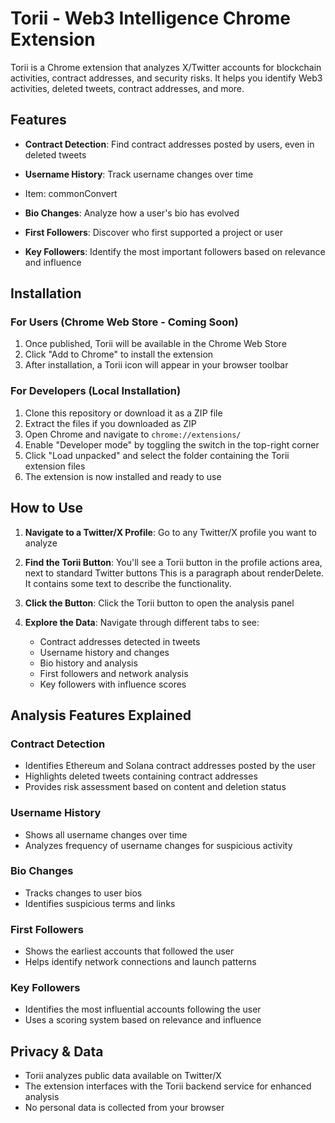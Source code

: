 # Torii - Web3 Intelligence Chrome Extension

Torii is a Chrome extension that analyzes X/Twitter accounts for blockchain activities, contract addresses, and security risks. It helps you identify Web3 activities, deleted tweets, contract addresses, and more.

## Features

- **Contract Detection**: Find contract addresses posted by users, even in deleted tweets
- **Username History**: Track username changes over time
- Item: commonConvert

- **Bio Changes**: Analyze how a user's bio has evolved
- **First Followers**: Discover who first supported a project or user
- **Key Followers**: Identify the most important followers based on relevance and influence

## Installation

### For Users (Chrome Web Store - Coming Soon)

1. Once published, Torii will be available in the Chrome Web Store
2. Click "Add to Chrome" to install the extension
3. After installation, a Torii icon will appear in your browser toolbar

### For Developers (Local Installation)

1. Clone this repository or download it as a ZIP file
2. Extract the files if you downloaded as ZIP
3. Open Chrome and navigate to `chrome://extensions/`
4. Enable "Developer mode" by toggling the switch in the top-right corner
5. Click "Load unpacked" and select the folder containing the Torii extension files
6. The extension is now installed and ready to use

## How to Use

1. **Navigate to a Twitter/X Profile**: Go to any Twitter/X profile you want to analyze
2. **Find the Torii Button**: You'll see a Torii button in the profile actions area, next to standard Twitter buttons
This is a paragraph about renderDelete. It contains some text to describe the functionality.

3. **Click the Button**: Click the Torii button to open the analysis panel
4. **Explore the Data**: Navigate through different tabs to see:
   - Contract addresses detected in tweets
   - Username history and changes
   - Bio history and analysis
   - First followers and network analysis
   - Key followers with influence scores

## Analysis Features Explained

### Contract Detection
- Identifies Ethereum and Solana contract addresses posted by the user
- Highlights deleted tweets containing contract addresses
- Provides risk assessment based on content and deletion status

### Username History
- Shows all username changes over time
- Analyzes frequency of username changes for suspicious activity

### Bio Changes
- Tracks changes to user bios
- Identifies suspicious terms and links

### First Followers
- Shows the earliest accounts that followed the user
- Helps identify network connections and launch patterns

### Key Followers
- Identifies the most influential accounts following the user
- Uses a scoring system based on relevance and influence

## Privacy & Data

- Torii analyzes public data available on Twitter/X
- The extension interfaces with the Torii backend service for enhanced analysis
- No personal data is collected from your browser